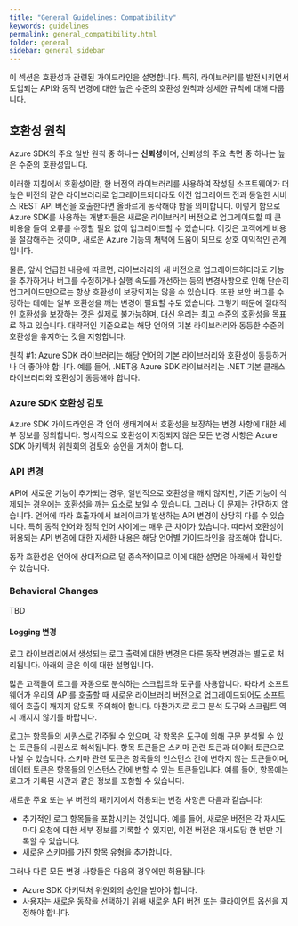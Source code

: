```yaml
---
title: "General Guidelines: Compatibility"
keywords: guidelines
permalink: general_compatibility.html
folder: general
sidebar: general_sidebar
---
```


이 섹션은 호환성과 관련된 가이드라인을 설명합니다. 특히, 라이브러리를 발전시키면서 도입되는 API와 동작 변경에 대한 높은 수준의 호환성 원칙과 상세한 규칙에 대해 다룹니다.

## 호환성 원칙
Azure SDK의 주요 일반 원칙 중 하나는 **신뢰성**이며, 신뢰성의 주요 측면 중 하나는 높은 수준의 호환성입니다.

이러한 지침에서 호환성이란, 한 버전의 라이브러리를 사용하여 작성된 소프트웨어가 더 높은 버전의 같은 라이브러리로 업그레이드되더라도 이전 업그레이드 전과 동일한 서비스 REST API 버전을 호출한다면 올바르게 동작해야 함을 의미합니다.
이렇게 함으로 Azure SDK를 사용하는 개발자들은 새로운 라이브러리 버전으로 업그레이드할 때 큰 비용을 들여 오류를 수정할 필요 없이 업그레이드할 수 있습니다.
이것은 고객에게 비용을 절감해주는 것이며, 새로운 Azure 기능의 채택에 도움이 되므로 상호 이익적인 관계입니다.

물론, 앞서 언급한 내용에 따르면, 라이브러리의 새 버전으로 업그레이드하더라도 기능을 추가하거나 버그를 수정하거나 실행 속도를 개선하는 등의 변경사항으로 인해 단순히 업그레이드만으로는 항상 호환성이 보장되지는 않을 수 있습니다. 또한 보안 버그를 수정하는 데에는 일부 호환성을 깨는 변경이 필요할 수도 있습니다. 그렇기 때문에 절대적인 호환성을 보장하는 것은 실제로 불가능하며, 대신 우리는 최고 수준의 호환성을 목표로 하고 있습니다. 대략적인 기준으로는 해당 언어의 기본 라이브러리와 동등한 수준의 호환성을 유지하는 것을 지향합니다.

원칙 #1:  Azure SDK 라이브러리는 해당 언어의 기본 라이브러리와 호환성이 동등하거나 더 좋아야 합니다. 예를 들어, .NET용 Azure SDK 라이브러리는 .NET 기본 클래스 라이브러리와 호환성이 동등해야 합니다.

### Azure SDK 호환성 검토
Azure SDK 가이드라인은 각 언어 생태계에서 호환성을 보장하는 변경 사항에 대한 세부 정보를 정의합니다. 명시적으로 호환성이 지정되지 않은 모든 변경 사항은 Azure SDK 아키텍처 위원회의 검토와 승인을 거쳐야 합니다.

### API 변경
API에 새로운 기능이 추가되는 경우, 일반적으로 호환성을 깨지 않지만, 기존 기능이 삭제되는 경우에는 호환성을 깨는 요소로 보일 수 있습니다. 그러나 이 문제는 간단하지 않습니다. 언어에 따라 호출자에서 브레이크가 발생하는 API 변경이 상당히 다를 수 있습니다. 특히 동적 언어와 정적 언어 사이에는 매우 큰 차이가 있습니다. 따라서 호환성이 허용되는 API 변경에 대한 자세한 내용은 해당 언어별 가이드라인을 참조해야 합니다. 

동작 호환성은 언어에 상대적으로 덜 종속적이므로 이에 대한 설명은 아래에서 확인할 수 있습니다.

### Behavioral Changes

TBD

#### Logging 변경
로그 라이브러리에서 생성되는 로그 출력에 대한 변경은 다른 동작 변경과는 별도로 처리됩니다. 아래의 글은 이에 대한 설명입니다.

많은 고객들이 로그를 자동으로 분석하는 스크립트와 도구를 사용합니다. 따라서 소프트웨어가 우리의 API를 호출할 때 새로운 라이브러리 버전으로 업그레이드되어도 소프트웨어 호출이 깨지지 않도록 주의해야 합니다. 마찬가지로 로그 분석 도구와 스크립트 역시 깨지지 않기를 바랍니다.

로그는 항목들의 시퀀스로 간주될 수 있으며, 각 항목은 도구에 의해 구문 분석될 수 있는 토큰들의 시퀀스로 해석됩니다. 항목 토큰들은 스키마 관련 토큰과 데이터 토큰으로 나뉠 수 있습니다. 스키마 관련 토큰은 항목들의 인스턴스 간에 변하지 않는 토큰들이며, 데이터 토큰은 항목들의 인스턴스 간에 변할 수 있는 토큰들입니다. 예를 들어, 항목에는 로그가 기록된 시간과 같은 정보를 포함할 수 있습니다.

새로운 주요 또는 부 버전의 패키지에서 허용되는 변경 사항은 다음과 같습니다:

-  추가적인 로그 항목들을 포함시키는 것입니다. 예를 들어, 새로운 버전은 각 재시도마다 요청에 대한 세부 정보를 기록할 수 있지만, 이전 버전은 재시도당 한 번만 기록할 수 있습니다.
- 새로운 스키마를 가진 항목 유형을 추가합니다.

그러나 다른 모든 변경 사항들은 다음의 경우에만 허용됩니다:

- Azure SDK 아키텍처 위원회의 승인을 받아야 합니다.
- 사용자는 새로운 동작을 선택하기 위해 새로운 API 버전 또는 클라이언트 옵션을 지정해야 합니다.
